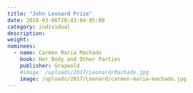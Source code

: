 ```yaml
---
title: "John Leonard Prize"
date: 2018-03-06T20:43:04-05:00
category: individual
description:
weight: 
nominees:
  - name: Carmen Maria Machado
    book: Her Body and Other Parties
    publisher: Graywold
    #image: /uploads/2017/Leonard/Machado.jpg
    image: /uploads/2017/Leonard/carmen-maria-machado.jpg
---
```

